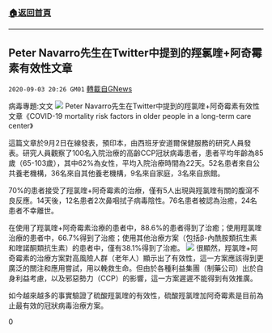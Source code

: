 ###  [:house:返回首頁](https://github.com/ourhimalayas/txt)
---

## Peter Navarro先生在Twitter中提到的羥氯喹+阿奇霉素有效性文章
`2020-09-03 20:26 GM01` [轉載自GNews](https://gnews.org/zh-hant/332913/)

病毒專題:文文
![](https://s3.amazonaws.com/gnews-media-offload/wp-content/uploads/2020/09/03201022/D2554824-2B6A-47C5-A1D4-D4BEC663861F.png)
Peter Navarro先生在Twitter中提到的羥氯喹+阿奇霉素有效性文章《COVID-19 mortality risk factors in older people in a long-term care center》

這篇文章於9月2日在線發表，預印本，由西班牙安道爾保健服務的研究人員發表。研究人員觀察了100名入院治療的高齡CCP冠狀病毒患者，患者平均年齡為85歲（65-103歲），其中62%為女性，平均入院治療時間為22天。52名患者來自公共養老機構，36名來自其他養老機構，9名來自家庭，3名來自旅館。

70%的患者接受了羥氯喹+阿奇霉素的治療，僅有5人出現與羥氯喹有關的腹瀉不良反應。14天後，12名患者2次鼻咽拭子病毒陰性。76名患者被認為治癒，24名患者不幸離世。

在使用了羥氯喹+阿奇霉素治療的患者中，88.6%的患者得到了治癒；使用羥氯喹治療的患者中，66.7%得到了治癒；使用其他治療方案（包括β-內酰胺類抗生素和喹諾酮類抗生素）的患者中，僅有38.1%得到了治癒。
![](https://s3.amazonaws.com/gnews-media-offload/wp-content/uploads/2020/09/03202145/8CD26A29-CBA8-4362-B22B-8C30533053F1.png)
很顯然，羥氯喹+阿奇霉素的治療方案對高風險人群（老年人）顯示出了有效性，這一方案應該得到更廣泛的關注和應用嘗試，用以輓救生命。但由於各種利益集團（制藥公司）出於自身利益考慮，以及邪惡勢力（CCP）的影響，這一方案遲遲不能得到有效推廣。

如今越來越多的事實驗證了硫酸羥氯喹的有效性，硫酸羥氯喹加阿奇霉素是目前為止最有效的冠狀病毒治療方案。



0
